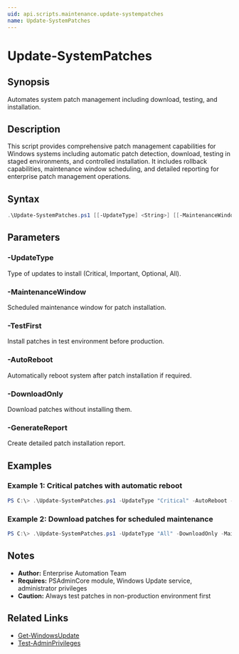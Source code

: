 ```yaml
---
uid: api.scripts.maintenance.update-systempatches
name: Update-SystemPatches
---
```


# Update-SystemPatches

## Synopsis
Automates system patch management including download, testing, and installation.

## Description
This script provides comprehensive patch management capabilities for Windows systems including automatic patch detection, download, testing in staged environments, and controlled installation. It includes rollback capabilities, maintenance window scheduling, and detailed reporting for enterprise patch management operations.

## Syntax
```powershell
.\Update-SystemPatches.ps1 [[-UpdateType] <String>] [[-MaintenanceWindow] <DateTime>] [-TestFirst] [-AutoReboot] [-DownloadOnly] [-GenerateReport] [<CommonParameters>]
```

## Parameters

### -UpdateType
Type of updates to install (Critical, Important, Optional, All).

### -MaintenanceWindow
Scheduled maintenance window for patch installation.

### -TestFirst
Install patches in test environment before production.

### -AutoReboot
Automatically reboot system after patch installation if required.

### -DownloadOnly
Download patches without installing them.

### -GenerateReport
Create detailed patch installation report.

## Examples

### Example 1: Critical patches with automatic reboot
```powershell
PS C:\> .\Update-SystemPatches.ps1 -UpdateType "Critical" -AutoReboot -GenerateReport
```

### Example 2: Download patches for scheduled maintenance
```powershell
PS C:\> .\Update-SystemPatches.ps1 -UpdateType "All" -DownloadOnly -MaintenanceWindow "2025-07-05 02:00:00"
```

## Notes
- **Author:** Enterprise Automation Team
- **Requires:** PSAdminCore module, Windows Update service, administrator privileges
- **Caution:** Always test patches in non-production environment first

## Related Links
- [Get-WindowsUpdate](https://docs.microsoft.com/powershell/module/pswindowsupdate/get-windowsupdate)
- [Test-AdminPrivileges](../../PSAdminCore/Test-AdminPrivileges.md)